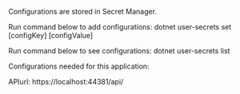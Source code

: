 ﻿
Configurations are stored in Secret Manager.

Run command below to add configurations:
dotnet user-secrets set [configKey] [configValue]

Run command below to see configurations:
dotnet user-secrets list

Configurations needed for this application:

APIurl:  https://localhost:44381/api/

